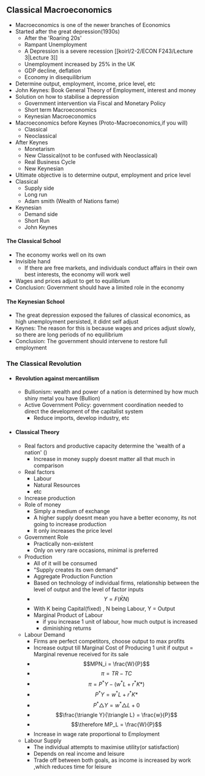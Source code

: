 
## Classical Macroeconomics

- Macroeconomics is one of the newer branches of Economics
- Started after the great depression(1930s)
	- After the 'Roaring 20s'
	- Rampant Unemployment
	- A Depression is a severe recession [[koirl/2-2/ECON F243/Lecture 3|Lecture 3]]
	- Unemployment increased by 25% in the UK
	- GDP decline, deflation
	- Economy in disequilibrium
- Determine output, employment, income, price level, etc
- John Keynes: Book General Theory of Employment, interest and money
- Solution on how to stabilise a depression
	- Government intervention via Fiscal and Monetary Policy
	- Short term Macroeconomics 
	- Keynesian Macroeconomics
- Macroeconomics before Keynes (Proto-Macroeconomics,if you will)
	- Classical
	- Neoclassical
- After Keynes
	- Monetarism
	- New Classical(not to be confused with Neoclassical)
	- Real Business Cycle
	- New Keynesian
- Ultimate objective is to determine output, employment and price level
- Classical 
	- Supply side
	- Long run
	- Adam smith (Wealth of Nations fame)
- Keynesian
	- Demand side
	- Short Run
	- John Keynes 


#### The Classical School

- The economy works well on its own
- Invisible hand
	- If there are free markets, and individuals conduct affairs in their own best interests, the economy will work well
- Wages and prices adjust to get to equilibrium
- Conclusion: Government should have a limited role in the economy

#### The Keynesian School
- The great depression exposed the failures of classical economics, as high unemployment persisted, it didnt self adjust
- Keynes: The reason for this is because wages and prices adjust slowly, so there are long periods of no equilibrium
- Conclusion: The government should intervene to restore full employment

### The Classical Revolution
- #### Revolution against mercantilism
	- Bullionism: wealth and power of a nation is determined by how much shiny metal you have (Bullion)
	- Active Government Policy: government coordination needed to direct the development of the capitalist system
		- Reduce imports, develop industry, etc
- #### Classical Theory
	- Real factors and productive capacity determine the 'wealth of a nation' ()
		- Increase in money supply doesnt matter all that much in comparison
	- Real factors
		- Labour
		- Natural Resources
		- etc
	- Increase production
	- Role of money
		- Simply a medium of exchange
		- A higher supply doesnt mean you have a better economy, its not going to increase production
		- It only increases the price level
	- Government Role
		- Practically non-existent
		- Only on very rare occasions, minimal is preferred
	- Production
		- All of it will be consumed 
		- "Supply creates its own demand"
		- Aggregate Production Function
		- Based on technology of individual firms, relationship between the level of output and the level of factor inputs
		- $$Y = F(\bar K  N)$$
		- With K being Capital(fixed) , N being Labour, Y = Output
		- Marginal Product of Labour
			- if you increase 1 unit of labour, how much output is increased
			- diminishing returns 
	- Labour Demand
		- Firms are perfect competitors, choose output to max profits
		- Increase output till Marginal Cost of Producing 1 unit if output = Marginal revenue received for its sale
		- $$MPN_i = \frac{W}{P}$$
		- $$\pi = TR - TC$$
		- $$\pi = P^*Y - (w^*L + r^*K*)$$
		- $$P^*Y = w^*L + r^*K*$$
		- $$P^* \triangle Y = w^*\triangle L + 0$$
		- $$\frac{\triangle Y}{\triangle L} = \frac{w}{P}$$
		- $$\therefore MP_L = \frac{W}{P}$$
		- Increase in wage rate proportional to Employment
	- Labour Supply
		- The individual attempts to maximise utility(or satisfaction)
		- Depends on real income and leisure
		- Trade off between both goals, as income is increased by work ,which reduces time for leisure